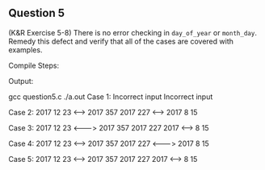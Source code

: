## Question 5

(K&R Exercise 5-8) There is no error checking in <code>day_of_year</code> or <code>month_day</code>. Remedy this defect and verify that all of the cases are covered with examples.

Compile Steps:

Output:

gcc question5.c
./a.out
Case 1:
Incorrect input
Incorrect input
 
Case 2:
2017 12 23 <--> 2017 357
2017 227 <--> 2017 8 15
 
Case 3:
2017 12 23 <---> 2017 357
2017 227 2017 <--> 8 15
 
Case 4:
2017 12 23 <--> 2017 357
2017 227 <---> 2017 8 15
 
Case 5:
2017 12 23 <--> 2017 357
2017 227 2017 <--> 8 15

